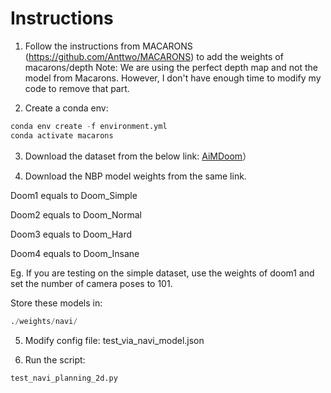 # Instructions

1. Follow the instructions from MACARONS (https://github.com/Anttwo/MACARONS) to add the weights of macarons/depth
Note: We are using the perfect depth map and not the model from Macarons. However, I don't have enough time to modify my code to remove that part.
   
2. Create a conda env:
```python
conda env create -f environment.yml
conda activate macarons
```

3. Download the dataset from the below link:
[AiMDoom]([https://docs.conda.io/projects/conda/en/latest/user-guide/tasks/manage-environments.html](https://drive.google.com/drive/folders/14IyZZw-HyXhWWfmcC_3xdhBS0lSHJ1jo?usp=sharing))）

4. Download the NBP model weights from the same link.

Doom1 equals to Doom_Simple

Doom2 equals to Doom_Normal

Doom3 equals to Doom_Hard

Doom4 equals to Doom_Insane

Eg. If you are testing on the simple dataset, use the weights of doom1 and set the number of camera poses to 101.

Store these models in:
```python
./weights/navi/
```

5. Modify config file: test_via_navi_model.json

6. Run the script:
```python
test_navi_planning_2d.py
```

